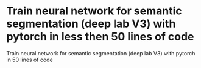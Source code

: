 # Train neural network for semantic segmentation (deep lab V3) with pytorch in less then 50 lines of code

Train neural network for semantic segmentation (deep lab V3) with pytorch in 50 lines of code
